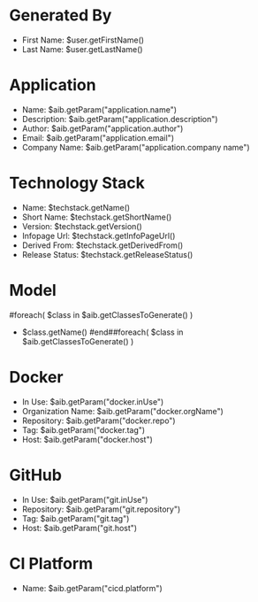 # Generated By
- First Name: $user.getFirstName()
- Last Name: $user.getLastName()

# Application
- Name: $aib.getParam("application.name")
- Description: $aib.getParam("application.description")
- Author: $aib.getParam("application.author")
- Email: $aib.getParam("application.email")
- Company Name: $aib.getParam("application.company name")

# Technology Stack
- Name: $techstack.getName()
- Short Name: $techstack.getShortName()
- Version: $techstack.getVersion()
- Infopage Url: $techstack.getInfoPageUrl()
- Derived From: $techstack.getDerivedFrom()
- Release Status: $techstack.getReleaseStatus()


# Model
#foreach( $class in $aib.getClassesToGenerate() )
- $class.getName()
#end##foreach( $class in $aib.getClassesToGenerate() )

# Docker
- In Use: $aib.getParam("docker.inUse")
- Organization Name: $aib.getParam("docker.orgName")
- Repository: $aib.getParam("docker.repo")
- Tag: $aib.getParam("docker.tag")
- Host: $aib.getParam("docker.host")             

# GitHub
- In Use: $aib.getParam("git.inUse")
- Repository: $aib.getParam("git.repository")
- Tag: $aib.getParam("git.tag")
- Host: $aib.getParam("git.host")    

# CI Platform
- Name: $aib.getParam("cicd.platform") 


